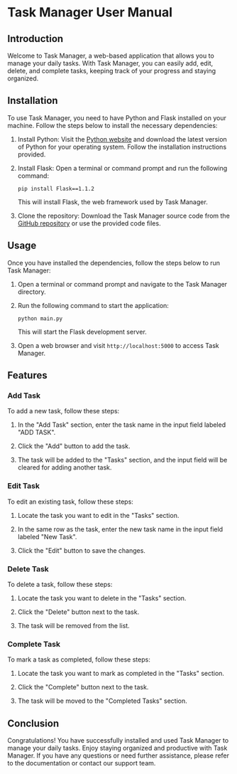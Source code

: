 # Task Manager User Manual

## Introduction

Welcome to Task Manager, a web-based application that allows you to manage your daily tasks. With Task Manager, you can easily add, edit, delete, and complete tasks, keeping track of your progress and staying organized.

## Installation

To use Task Manager, you need to have Python and Flask installed on your machine. Follow the steps below to install the necessary dependencies:

1. Install Python: Visit the [Python website](https://www.python.org/downloads/) and download the latest version of Python for your operating system. Follow the installation instructions provided.

2. Install Flask: Open a terminal or command prompt and run the following command:

   ```
   pip install Flask==1.1.2
   ```

   This will install Flask, the web framework used by Task Manager.

3. Clone the repository: Download the Task Manager source code from the [GitHub repository](https://github.com/chatdev/task-manager) or use the provided code files.

## Usage

Once you have installed the dependencies, follow the steps below to run Task Manager:

1. Open a terminal or command prompt and navigate to the Task Manager directory.

2. Run the following command to start the application:

   ```
   python main.py
   ```

   This will start the Flask development server.

3. Open a web browser and visit `http://localhost:5000` to access Task Manager.

## Features

### Add Task

To add a new task, follow these steps:

1. In the "Add Task" section, enter the task name in the input field labeled "ADD TASK".

2. Click the "Add" button to add the task.

3. The task will be added to the "Tasks" section, and the input field will be cleared for adding another task.

### Edit Task

To edit an existing task, follow these steps:

1. Locate the task you want to edit in the "Tasks" section.

2. In the same row as the task, enter the new task name in the input field labeled "New Task".

3. Click the "Edit" button to save the changes.

### Delete Task

To delete a task, follow these steps:

1. Locate the task you want to delete in the "Tasks" section.

2. Click the "Delete" button next to the task.

3. The task will be removed from the list.

### Complete Task

To mark a task as completed, follow these steps:

1. Locate the task you want to mark as completed in the "Tasks" section.

2. Click the "Complete" button next to the task.

3. The task will be moved to the "Completed Tasks" section.

## Conclusion

Congratulations! You have successfully installed and used Task Manager to manage your daily tasks. Enjoy staying organized and productive with Task Manager. If you have any questions or need further assistance, please refer to the documentation or contact our support team.